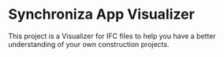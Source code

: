 # Synchroniza App Visualizer

This project is a Visualizer for IFC files to help you have a better understanding of your own construction projects.

